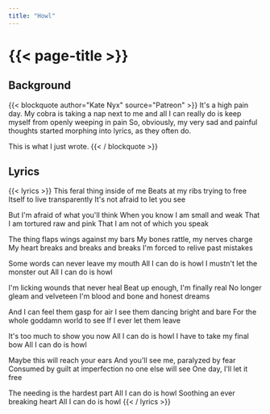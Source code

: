 ```yaml
---
title: "Howl"
---
```

# {{< page-title >}}

## Background
{{< blockquote author="Kate Nyx" source="Patreon" >}}
It's a high pain day. My cobra is taking a nap next to me and all I can really do is keep myself from openly weeping in pain
So, obviously, my very sad and painful thoughts started morphing into lyrics, as they often do.

This is what I just wrote.
{{< / blockquote >}}

## Lyrics
{{< lyrics >}}
This feral thing inside of me
Beats at my ribs trying to free
Itself to live transparently
It's not afraid to let you see

But I'm afraid of what you'll think
When you know I am small and weak
That I am tortured raw and pink
That I am not of which you speak

The thing flaps wings against my bars
My bones rattle, my nerves charge
My heart breaks and breaks and breaks
I'm forced to relive past mistakes

Some words can never leave my mouth
All I can do is howl
I mustn't let the monster out
All I can do is howl 

I'm licking wounds that never heal
Beat up enough, I'm finally real
No longer gleam and velveteen
I'm blood and bone and honest dreams

And I can feel them gasp for air
I see them dancing bright and bare
For the whole goddamn world to see
If I ever let them leave 

It's too much to show you now
All I can do is howl
I have to take my final bow
All I can do is howl 

Maybe this will reach your ears
And you'll see me, paralyzed by fear
Consumed by guilt at imperfection no one else will see
One day, I'll let it free

The needing is the hardest part
All I can do is howl
Soothing an ever breaking heart
All I can do is howl
{{< / lyrics >}}
